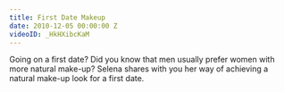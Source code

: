 ```yaml
---
title: First Date Makeup
date: 2010-12-05 00:00:00 Z
videoID: _HkHXibcKaM
---
```


Going on a first date? Did you know that men usually prefer women with more natural make-up? Selena shares with you her way of achieving a natural make-up look for a first date.